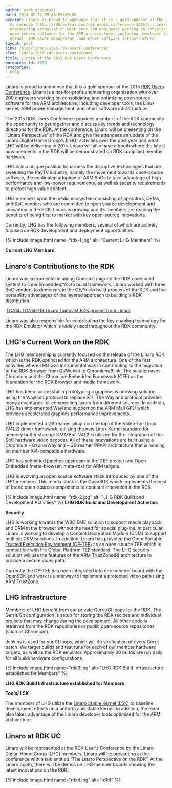 ```yaml
---
author: mark.gregotski
date: 2015-02-12 09:46:09+00:00
excerpt: Linaro is proud to announce that it is a gold sponsor of the 2015 RDK User's
  Conference (http://rdkcentral.com/rdk-users-conference-2015/). Linaro is a not-for-profit
  engineering organization with over 200 engineers working on consolidating and optimizing
  open source software for the ARM architecture, including developer tools, the Linux
  kernel, ARM power management, and other software infrastructure.
layout: post
link: /blog/linaro-2015-rdk-users-conference/
slug: linaro-2015-rdk-users-conference
title: Linaro at the 2015 RDK Users Conference
wordpress_id: 7990
categories:
- blog
---
```

Linaro is proud to announce that it is a gold sponsor of the 2015 [RDK Users Conference](http://rdkcentral.com/rdk-users-conference-2015/). Linaro is a not-for-profit engineering organization with over 200 engineers working on consolidating and optimizing open source software for the ARM architecture, including developer tools, the Linux kernel, ARM power management, and other software infrastructure.

The 2015 RDK Users Conference provides members of the RDK community the opportunity to get together and discuss key trends and technology directions for the RDK. At the conference, Linaro will be presenting on the “Linaro Perspective” of the RDK and give the attendees an update of the Linaro Digital Home Group’s (LHG) activities over the past year and what LHG will be delivering in 2015. Linaro will also have a booth where the latest advancements in the RDK will be demonstrated on RDK compliant member hardware.

LHG is in a unique position to harness the disruptive technologies that are sweeping the PayTV industry, namely the movement towards open-source software, the continuing adoption of ARM SoCs to take advantage of high performance and low-power requirements, as well as security requirements to protect high value content.

LHG members span the media ecosystem consisting of operators, OEMs, and SoC vendors who are committed to open source development and innovation in the RDK. Linaro is growing and it’s members are reaping the benefits of being first to market with key open-source innovations.

Currently, LHG has the following members, several of which are actively focused on RDK development and deployment opportunities.

{% include image.html name="rdk-1.jpg" alt="Current LHG Members" %}

**Current LHG Members**

## Linaro's Contributions to the RDK


Linaro was instrumental in aiding Comcast migrate the RDK code build system to OpenEmbedded/Yocto build framework. Linaro worked with three SoC vendors to demonstrate the OE/Yocto build process of the RDK and the portability advantages of the layered approach to building a RDK distribution.


 [LCA14: LCA14-113:Linaro Comcast RDK project from Linaro](//www.slideshare.net/linaroorg/lca14-113-linarocomcastrdkproject)


Linaro was also responsible for contributing the key enabling technology for the RDK Emulator which is widely used throughout the RDK community.

## LHG's Current Work on the RDK

The LHG membership is currently focused on the release of the Linaro RDK, which is the RDK optimized for the ARM architecture. One of the first activities where LHG was instrumental was in contributing to the migration of the RDK Browser from Qt/Webkit to Chromium/Blink. The solution uses Chromium and the Chromium Embedded Framework (CEF) as the foundation for the RDK Browser and media framework.

LHG has been successful in prototyping a graphics windowing solution using the Wayland protocol to replace X11. The Wayland protocol provides many advantages for compositing layers from different sources. In addition, LHG has implemented Wayland support on the ARM Mali GPU which provides accelerated graphics performance improvements.

LHG implemented a GStreamer plugin on the top of the Video-for-Linux (V4L2) driver framework, utilizing the new Linux Kernel standard for memory buffer sharing: DMA-Buf. V4L2 is utilized for the integration of the SoC hardware video decoder. All of these innovations are built using a Chromium – Ozone/Wayland – GStreamer PPAPI architecture that is running on member Xi4-compatible hardware.

LHG has submitted patches upstream to the CEF project and Open Embedded (meta-browser; meta-rdk) for ARM targets.

LHG is evolving an open source software stack introduced by one of the LHG members. This media stack is the OpenSDK which implements the best of breed open-source components to continue innovation in the RDK.


{% include image.html name="rdk-2.jpg" alt="LHG RDK Build and Development Activities" %}
**LHG RDK Build and Development Activities**

**Security**

LHG is working towards the W3C EME solution to support media playback and DRM in the browser without the need for special plug-ins. In particular, Linaro is working to develop a Content Decryption Module (CDM) to support multiple DRM solutions. In addition, Linaro has provided the Open Portable [Trusted Execution Environment (OP-TEE)](https://github.com/OP-TEE) as an open-source TEE which is compatible with the Global Platform TEE standard. The LHG security solution will use the features of the ARM TrustZone(R) architecture to provide a secure video path.

Currently the OP-TEE has been integrated into one member board with the OpenSDK and work is underway to implement a protected video path using ARM TrustZone.

## LHG Infrastructure


Members of LHG benefit from our private Gerrit/CI loops for the RDK. The Gerrit/Git configuration is setup for storing the RDK recipes and individual projects that may change during the development. All other code is retrieved from the RDK repositories or public open-source repositories (such as Chromium).

Jenkins is used for our CI loops, which will do verification of every Gerrit patch. We target builds and test runs for each of our member hardware targets, as well as the RDK emulator. Approximately 30 builds are run daily for all build/hardware configurations.


{% include image.html name="rdk3.jpg" alt="LHG RDK Build Infrastructure established for Members" %}

**LHG RDK Build Infrastructure established for Members**

**Tools/ LSK**

The members of LHG utilize the [Linaro Stable Kernel (LSK)](https://wiki.linaro.org/LSK) to baseline development efforts on a uniform and stable kernel. In addition, the team also takes advantage of the Linaro developer tools optimized for the ARM architecture.

## Linaro at RDK UC

Linaro will be represented at the RDK User's Conference by the Linaro Digital Home Group (LHG) members. Linaro will be presenting at the conference with a talk entitled “The Linaro Perspective on the RDK”. At the Linaro booth, there will be demos on LHG member boards showing the latest innovations on the RDK.

{% include image.html name="rdk4.jpg" alt="rdk4" %}


